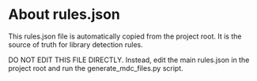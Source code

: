 # About rules.json

This rules.json file is automatically copied from the project root.
It is the source of truth for library detection rules.

DO NOT EDIT THIS FILE DIRECTLY.
Instead, edit the main rules.json in the project root and run the generate_mdc_files.py script.
